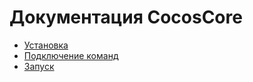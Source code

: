 # Документация CocosCore

* [Установка](install/install.md)
* [Подключение команд](install/commands.md)
* [Запуск](install/start.md)
